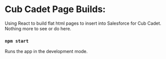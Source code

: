 # Cub Cadet Page Builds:

Using React to build flat html pages to insert into Salesforce for Cub Cadet.
Nothing more to see or do here.

### `npm start`

Runs the app in the development mode.
